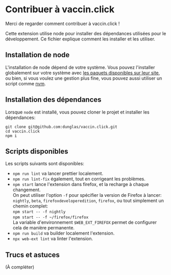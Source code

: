 # Contribuer à vaccin.click

Merci de regarder comment contribuer à vaccin.click !

Cette extension utilise node pour installer des dépendances utilisées pour le
développement. Ce fichier explique comment les installer et les utiliser.

## Installation de node

L'installation de node dépend de votre système. Vous pouvez l'installer
globalement sur votre système avec [les paquets disponibles sur leur
site](https://nodejs.org/fr/), ou bien, si vous voulez une gestion plus fine,
vous pouvez aussi utiliser un script comme [nvm](https://github.com/nvm-sh/nvm#about).

## Installation des dépendances

Lorsque `node` est installé, vous pouvez cloner le projet et installer les
dépendances:

```
git clone git@github.com:dunglas/vaccin.click.git
cd vaccin.click
npm i
```

## Scripts disponibles

Les scripts suivants sont disponibles:

- `npm run lint` va lancer prettier localement.
- `npm run lint-fix` également, tout en corrigeant les problèmes.
- `npm start` lance l'extension dans firefox, et la recharge à chaque
  changement.\
  On peut utiliser l'option `-f` pour spécifier la version de
  Firefox à lancer: `nightly`, `beta`, `firefoxdeveloperedition`, `firefox`, ou
  tout simplement un chemin complet:\
  `npm start -- -f nightly`\
  `npm start -- -f ~/firefox/firefox`\
  La variable d'environnement `$WEB_EXT_FIREFOX` permet de configurer cela de
  manière permanente.
- `npm run build` va builder localement l'extension.
- `npx web-ext lint` va linter l'extension.

## Trucs et astuces

(À compléter)

